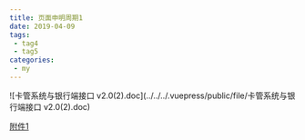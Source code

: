 ```yaml
---
title: 页面申明周期1
date: 2019-04-09
tags:
 - tag4
 - tag5
categories: 
 - my
---
```


 
 ![卡管系统与银行端接口 v2.0(2).doc](../../../.vuepress/public/file/卡管系统与银行端接口 v2.0(2).doc)


<a href="$withBase('/file/卡管系统与银行端接口 v2.0(2).doc')" target="_blank">附件1</a>